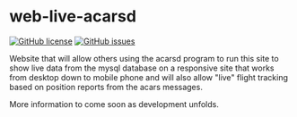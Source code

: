 # web-live-acarsd
[![GitHub license](https://img.shields.io/badge/license-MIT-orange.svg)](https://raw.githubusercontent.com/cnorton-webdev/web-live-acarsd/master/LICENSE)
[![GitHub issues](https://img.shields.io/github/issues/cnorton-webdev/web-live-acarsd.svg)](https://github.com/cnorton-webdev/web-live-acarsd/issues)

Website that will allow others using the acarsd program to run this site to show live data from the mysql database on a responsive site that works from desktop down to mobile phone and will also allow "live" flight tracking based on position reports from the acars messages.

More information to come soon as development unfolds.
